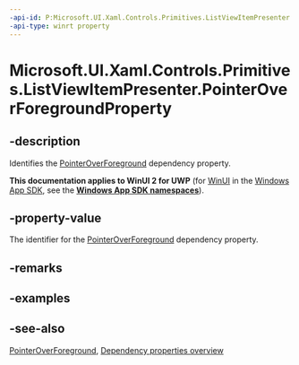 ```yaml
---
-api-id: P:Microsoft.UI.Xaml.Controls.Primitives.ListViewItemPresenter.PointerOverForegroundProperty
-api-type: winrt property
---
```


<!-- Property syntax
public Windows.UI.Xaml.DependencyProperty PointerOverForegroundProperty { get; }
-->

# Microsoft.UI.Xaml.Controls.Primitives.ListViewItemPresenter.PointerOverForegroundProperty

## -description
Identifies the [PointerOverForeground](listviewitempresenter_pointeroverforeground.md) dependency property.

**This documentation applies to WinUI 2 for UWP** (for [WinUI](/windows/apps/winui/winui3/) in the [Windows App SDK](/windows/apps/windows-app-sdk/), see the **[Windows App SDK namespaces](/windows/windows-app-sdk/api/winrt/)**).

## -property-value
The identifier for the [PointerOverForeground](listviewitempresenter_pointeroverforeground.md) dependency property.

## -remarks

## -examples

## -see-also
[PointerOverForeground](listviewitempresenter_pointeroverforeground.md), [Dependency properties overview](/windows/uwp/xaml-platform/dependency-properties-overview)
